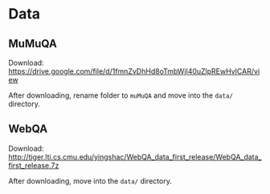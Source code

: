 # Data

## MuMuQA

Download:
https://drive.google.com/file/d/1fmnZvDhHd8oTmbWjl40uZlpREwHvICAR/view

After downloading, rename folder to `muMuQA` and move into the `data/` directory.

## WebQA

Download:
http://tiger.lti.cs.cmu.edu/yingshac/WebQA_data_first_release/WebQA_data_first_release.7z

After downloading, move into the `data/` directory.
